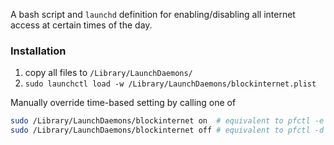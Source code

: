 A bash script and `launchd` definition for enabling/disabling all internet access at certain times of the day.

### Installation

1. copy all files to `/Library/LaunchDaemons/`
2. `sudo launchctl load -w /Library/LaunchDaemons/blockinternet.plist`

Manually override time-based setting by calling one of

```bash
sudo /Library/LaunchDaemons/blockinternet on  # equivalent to pfctl -e
sudo /Library/LaunchDaemons/blockinternet off # equivalent to pfctl -d
```
